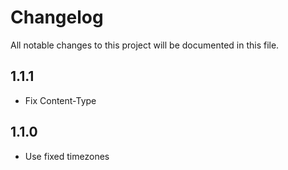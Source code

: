 # Changelog

All notable changes to this project will be documented in this file.

## 1.1.1

- Fix Content-Type

## 1.1.0

- Use fixed timezones
